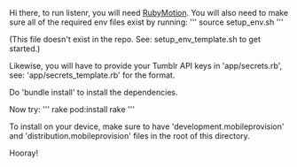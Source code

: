 Hi there, to run listenr, you will need [RubyMotion](http://www.rubymotion.com).
You will also need to make sure all of the required env files exist by running:
'''
source setup_env.sh
'''

(This file doesn't exist in the repo. See: setup_env_template.sh to get started.)

Likewise, you will have to provide your Tumblr API keys in 'app/secrets.rb', see: 'app/secrets_template.rb' for the format.

Do 'bundle install' to install the dependencies.

Now try:
'''
rake pod:install
rake
'''

To install on your device, make sure to have 'development.mobileprovision' and 'distribution.mobileprovision' files in the root of this directory.

Hooray!
